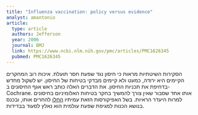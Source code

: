 ```yaml
---
title: "Influenza vaccination: policy versus evidence"
analyst: amantonio
article:
  type: article
  authors: Jefferson
  year: 2006
  journal: BMJ
  link: https://www.ncbi.nlm.nih.gov/pmc/articles/PMC1626345
  pubmed: PMC1626345
---
```


הסקירות השיטתיות מראות כי חיסון נגד שפעת חסר תועלת. איכות רוב המחקרים הקיימים היא ירודה, כמעט ולא קיימים מבדקי בטיחות של החיסון. יש לשקול מחדש בדחיפת את תכניות החיסון.
את הדברים האלה כותב ראש אגף החיסונים ב- Cochrane. אותו אחד שסבור שאין צורך להמשיך בחקר בטיחות האלומיניום בחיסונים למרות היעדר הראיות.
בשל האפיקורסות הזאת עמיתיו [החלו](https://www.theatlantic.com/magazine/archive/2009/11/does-the-vaccine-matter/307723) להחרים אותו, ובכנס בנושא הכנות למגיפת שפעת עולמית הוא נאלץ לסעוד בבדידות.
